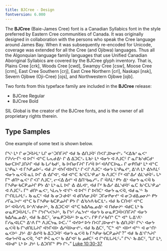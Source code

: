 ```yaml
---
title: BJCree - Design
fontversion: 6.000
---
```



The <b>BJCree</b> (Baie-James Cree) font is a Canadian Syllabics font in the style preferred by Eastern Cree communities of Canada. It was originally designed in collaboration with the persons who speak the Cree language around James Bay.  When it was subsequently re-encoded for Unicode, coverage was extended for all the Cree (and Ojibwa) languages. Thus all the Algonquian language family languages that use Unified Canadian Aboriginal Syllabics are covered by the BJCree glyph inventory. That is, Plains Cree [crk], Woods Cree [cwd], Swampy Cree [csw], Moose Cree [crm], East Cree Southern [crj], East Cree Northern [crl], Naskapi [nsk], Severn Ojibwe (Oji-Cree) [ojs], and Northwestern Ojibwe [ojb].

Two fonts from this typeface family are included in the **BJCree** release:

* BJCree Regular
* BJCree Bold

SIL Global is the creator of the BJCree fonts, and is the owner of all proprietary rights therein.

## Type Samples

One example of some text is shown below. 

<span class='cans-R normal'>ᒋᓴᔅ ᒪᒃ ᒋ ᓂᑐᐛᔨᒪᐤ ᒐᒋ ᓂᔅᑐᑎᒥᔨᒋ ᐊᑯ ᒂ ᐎᑎᒧᐛᑦ ᑎᐸᒋᒧᐅᓂᔪᐤ᙮ “ᐸᐃᒂᐤ ᓇᐸᐤ ᒋᕈᓯᓕᒥᒡ ᐊ ᐅᒋᑦ ᐊᓐᑕ ᒐᕆᑯᐎᒡ ᒋ ᐎ ᐃᑐᑕᐤ᙮ ᒪᒂᒡ ᒪᒃ ᐊᓂᔭ ᐊ ᐱᒧᑕᑦ ᒋ ᓇᒋᒂᔅᑯᑕᑯᐤ ᑲᓂᑕᐅᒋᒧᑎᔨᒋ ᐊᑯ ᒂ ᒪᓯᐧᑲᑯᑦ, ᒂ ᐅᑎᓂᒥᔨᒋ ᒥᓯᐛ ᐅᑦ ᐊᐱᒋᑕᐅᓇ᙮ ᒋ ᓂᑭᑎᑯᐤ ᒪᒃ ᐊᓐᑕ ᒪᔅᑭᓇᒡ ᐊ ᒥᔄᑭᓄᐅᑦ᙮ ᐊᑯ ᒍᐤ ᐊᔭᒥᐊᐅᒋᒪᐤ ᒋ ᐸᒋ ᐱᒧᑕᐤ ᐊᓂᔭ ᒪᔅᑭᓇᔪᐤ, ᐃᔅᐱ ᒪᒃ ᐎᔭᐱᒪᑦ ᐊᓂᔭ ᓇᐸᐛ ᓇᒪ ᐅᒋ ᐎ ᐎᒋᐊᐤ, ᐊᑯ ᐊᓐᑕ ᒂᔅᑕᒐᔅᑭᓄᐤ ᒂ ᐱᒧᑕᑦ ᒥᒄ ᐊᒋ ᐃᓯ ᐎᒪᔅᑯᐛᑦ᙮ ᒐᒃ ᒥᓐ ᑯᑎᒃ ᓇᐸᐤ ᒋ ᐸᒋ ᐱᒧᑕᐤ, ᓕᐸᐃ ᐃᔪᐤ ᐊ ᐃᑎᔅᑲᓇᓯᑦ᙮ ᒋ ᐛᐱᒪᐤ ᑭᔭ ᐎᔾ ᐊᓂᔭ ᓇᐸᐛ ᑲ ᒥᔄᑭᓂᐧᑲᑕᑭᓄᔨᒋ ᑭᔭ ᐎᔾ ᒪᒃ ᓇᒪ ᐅᒋ ᐎ ᐎᒐᐊᐤ, ᐊᑯ ᒥᒄ ᒂ ᐃᓯ ᐎᒪᔅᑯᐛᑦ ᓇᑕ ᒂᔅᑕᒐᔅᑭᓄᐤ ᐊ ᐱᒧᑕᑦ᙮ ᒥᓐ ᑯᑎᒃ ᓇᐸᐤ, ᓴᒪᕆᔭ ᐊᔅᒋᒡ ᐊ ᐅᒋᑦ ᒋ ᐅᑎᑕᐤ ᐊᓂᔭ ᓇᐸᐛ, ᐊᑯ ᓇᔅᒡ ᒂ ᒋᔅᑎᒪᒐᔨᒪᑦ᙮ ᒂ ᓇᑕᑦ ᐊᑯ ᒂ ᓂᑐᐧᑯᐊᑦ ᐊ ᑯᑎᐱᓂᒧᐛᑦ ᑐᒥᓂᑭᓂᔪᐤ ᐊ ᓂᑐᐧᑯᐃᓄᓂᔨᒡ ᑭᔭ ᓱᒥᓇᐳᔪᐤ ᐊᓐᑕ ᑲ ᒥᔄᑭᓂᐧᑲᑕᑭᓄᔨᒋ ᑭᔭ ᒋ ᐎᔎᔭᐱᐧᑲᑕᒺᐤ᙮ ᐊᑯ ᒂ ᑕᑎᐊᑦ ᐊᓐᑕ ᐅᑦ ᐊᐛᓯᓯᒪ ᐅᔅᐱᔅᑯᓂᔨᒡ, ᒂ ᐃᑐᑕᐊᑦ ᐊᓐᑕ ᑲᐃᐱᓇᓄᐎᒡ ᐊ ᑎᑯᓂᔨᒡ ᐊᑯᑕ ᒪᒃ ᑲ ᓂᓇᑭᑐᐛᔨᒪᑦ᙮ ᒥᓐ ᒋᔭᒋᓴᐸᔭᔨᒡ, ᒂ ᒥᔭᑦ ᓱᓇᔭᔪᐤ ᐊᓂᔭ ᑲ ᓂᓇᑭᑐᐛᐸᑎᒥᔨᒋ ᐊᓂᔭ ᑲᐃᐱᓇᓄᐎᒡ, ᐊᑯ ᒂ ᐃᑕᑦ, ‘ᓂᓇᑭᑐᐛᔨᒻ ᐅ ᓇᐸᐤ᙮ ᒋᑭ ᒋᓯᐧᑲᑎᓐ ᑕᓐ ᐊᓐ ᒐ ᐃᔅᐱᔅ ᒥᓯᓇᐊᒪᑕᓐ ᐃᔅᐱ ᒥᓐ ᐱᒧᑕᔭᓇ ᐅᑕ᙮’ ”
ᐊᔪᐅᒄ ᐅᔭ ᑎᐸᒋᒧᐅᓂᔪᐤ ᑲ ᐎᑎᒧᐛᑦ ᒋᓴᔅ ᐊᓂᔭ ᓇᐸᐛ ᑲ ᒋᔅᑯᑎᒪᒐᔨᒋ ᐊᔭᒥᐊᐅ ᐎᓱᐛᐅᓂᔪᐤ᙮ ᐊᑯ ᒂ ᐃᑕᑦ, “ᑕᓐ ᐊᓐ ᐊᐅᒄ ᐊᓐᒡ ᐊ ᓂᔅᑎᒡ ᓇᐸᐅᒡ ᒧᔭᒻ ᐎᒡ ᐃᔪᐛ ᑲ ᐃᑐᑐᐛᑦ ᐊᓂᔭ ᓇᐸᐛ ᑲ ᒥᔄᑭᓂᐧᑲᑕᑭᓄᔨᒋ ?”
ᐊᑯ ᒂ ᐃᔅᒋᔄᔨᒋ ᐊᓂᔭᔪᐛ ᓇᐸᐛ, “ᐊᓐ ᑭᑈ ᓇᐸᐤ ᑲ ᐎᒋᐊᑦ ᑲ ᓄᑯᑕᑦ ᐊ ᒋᔅᑎᒪᒐᔨᒪᑦ᙮” ᒋᓴᔅ ᒂ ᐃᑕᑦ, “ᒪᒋ ᒪᒃ, ᐊᐅᑯᓐ ᒪᒃ ᐅ ᒧᔭᒻ ᒐ ᐃᑐᑎᒥᓐ ᑭᔭ ᒋᔾ᙮” [Luke 10:30-37]( https://www.bible.com/en-GB/bible/2496/LUK.10)</span>

<!-- PRODUCT SITE ONLY
[font id='cans' face='BJCree-Regular' size='150%']
-->

